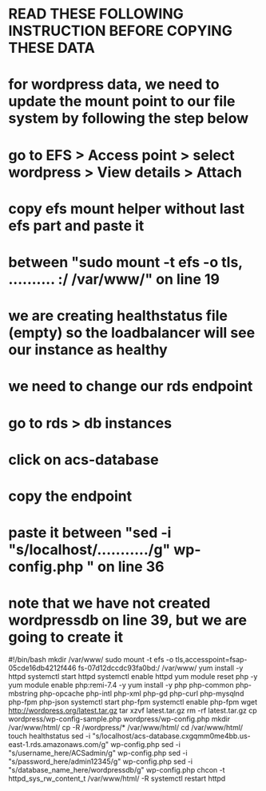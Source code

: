 # READ THESE FOLLOWING INSTRUCTION BEFORE COPYING THESE DATA
# for wordpress data, we need to update the mount point to our file system by following the step below
#  go to EFS > Access point > select wordpress >  View details > Attach 
# copy efs mount helper without last efs part and paste it
# between  "sudo mount -t efs -o tls, ..........  :/ /var/www/" on line 19
#
# we are creating healthstatus file (empty) so the loadbalancer will see our instance as healthy
# we need to change our rds endpoint
# go to rds > db instances
# click on acs-database
# copy the endpoint
# paste it between "sed -i "s/localhost/.........../g" wp-config.php " on line 36
# note that we have not created wordpressdb on line 39, but we are going to create it



#!/bin/bash
mkdir /var/www/
sudo mount -t efs -o tls,accesspoint=fsap-05cde16db4212f446 fs-07d12dccdc93fa0bd:/ /var/www/
yum install -y httpd 
systemctl start httpd
systemctl enable httpd
yum module reset php -y
yum module enable php:remi-7.4 -y
yum install -y php php-common php-mbstring php-opcache php-intl php-xml php-gd php-curl php-mysqlnd php-fpm php-json
systemctl start php-fpm
systemctl enable php-fpm
wget http://wordpress.org/latest.tar.gz
tar xzvf latest.tar.gz
rm -rf latest.tar.gz
cp wordpress/wp-config-sample.php wordpress/wp-config.php
mkdir /var/www/html/
cp -R /wordpress/* /var/www/html/
cd /var/www/html/
touch healthstatus
sed -i "s/localhost/acs-database.cxgqmm0me4bb.us-east-1.rds.amazonaws.com/g" wp-config.php 
sed -i "s/username_here/ACSadmin/g" wp-config.php 
sed -i "s/password_here/admin12345/g" wp-config.php 
sed -i "s/database_name_here/wordpressdb/g" wp-config.php 
chcon -t httpd_sys_rw_content_t /var/www/html/ -R
systemctl restart httpd